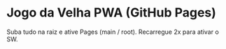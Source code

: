 # Jogo da Velha PWA (GitHub Pages)

Suba tudo na raiz e ative Pages (main / root). Recarregue 2x para ativar o SW.
